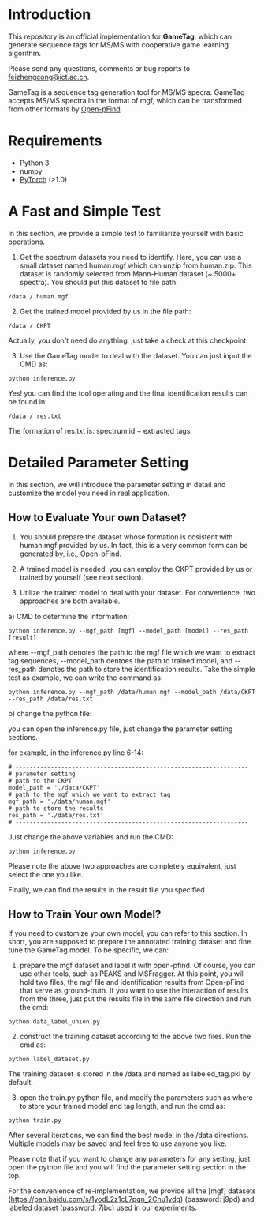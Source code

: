 # Introduction

This repository is an official implementation for **GameTag**, which can generate sequence tags for MS/MS with cooperative game learning algorithm.  

Please send any questions, comments or bug reports to feizhengcong@ict.ac.cn. 

GameTag is a sequence tag generation tool for MS/MS specra. GameTag accepts MS/MS spectra in the format of mgf, which can be transformed from other formats by [Open-pFind](http://pfind.ict.ac.cn/). 

# Requirements
* Python 3
* numpy
* [PyTorch](http://pytorch.org/) (>1.0)

# A Fast and Simple Test 

In this section, we provide a simple test to familiarize yourself with basic operations. 

1. Get the spectrum datasets you need to identify. Here, you can use a small dataset named human.mgf which can unzip from human.zip. This dataset is randomly selected from Mann-Human dataset (~ 5000+ spectra). You should put this dataset to file path: 
```
/data / human.mgf
```
 
2. Get the trained model provided by us in the file path: 
```
/data / CKPT
```
Actually, you don't need do anything, just take a check at this checkpoint. 

3. Use the GameTag model to deal with the dataset. You can just input the CMD as: 

```
python inference.py 
```
Yes! you can find the tool operating and the final identification results can be found in: 
```
/data / res.txt
```
The formation of res.txt is:  spectrum id  +  extracted tags. 



# Detailed Parameter Setting 

In this section, we will introduce the parameter setting in detail and customize the model you need in real application. 

## How to Evaluate Your own Dataset? 

1. You should prepare the dataset whose formation is cosistent with human.mgf provided by us. In fact, this is a very common form can be generated by, i.e., Open-pFind. 
 
2. A trained model is needed, you can employ the CKPT provided by us or trained by yourself (see next section). 

3. Utilize the trained model to deal with your dataset. For convenience,  two approaches are both available. 

a) CMD to determine the information: 

```
python inference.py --mgf_path [mgf] --model_path [model] --res_path [result] 
```

where --mgf_path denotes the path to the mgf file which we want to extract tag sequences, --model_path dentoes the path to trained model, and --res_path denotes the path to store the identification results. Take the simple test as example, we can write the command as: 

```
python inference.py --mgf_path /data/human.mgf --model_path /data/CKPT --res_path /data/res.txt 
```

b) change the python file: 

you can open the inference.py file, just change the parameter setting sections. 

for example, in the inference.py line 6-14:
```
# ------------------------------------------------------------------
# parameter setting
# path to the CKPT
model_path = './data/CKPT'
# path to the mgf which we want to extract tag
mgf_path = './data/human.mgf'
# path to store the results
res_path = './data/res.txt'
# ------------------------------------------------------------------
```
Just change the above variables and run the CMD: 
```
python inference.py 
```

Please note the above two approaches are completely equivalent, just select the one you like.  

Finally, we can find the results in the result file you specified

## How to Train Your own Model?  

If you need to customize your own model, you can refer to this section. In short, you are supposed to prepare the annotated training dataset and fine tune the GameTag model. 
To be specific, we can: 

1. prepare the mgf dataset and label it with open-pfind. Of course, you can use other tools, such as PEAKS and MSFragger. 
At this point, you will hold two files, the mgf file and identification results from Open-pFind that serve as ground-truth. If you want to use the interaction of results from the three, just put the results file in the same file direction and run the cmd: 
```
python data_label_union.py
``` 

2. construct the training dataset according to the above two files. Run the cmd as: 
```
python label_dataset.py 
```
The training dataset is stored in the /data and named as labeled_tag.pkl by default.  

3. open the train.py python file, and modify the parameters such as where to store your trained model and tag length, and run the cmd as: 
```
python train.py 
``` 
After several iterations, we can find the best model in the /data directions. Multiple models may be saved and feel free to use anyone you like. 

Please note that if you want to change any parameters for any setting, just open the python file and you will find the parameter setting section in the top. 

For the convenience of re-implementation, we provide all the [mgf] datasets (https://pan.baidu.com/s/1yodL2z1cL7pqn_2Cnu1ydg) (password: j9pd) and [labeled dataset](https://pan.baidu.com/s/1t4vbJ_E2Pr1M4ajS93sQkg) (password: 7jbc) used in our experiments.

